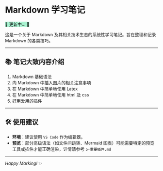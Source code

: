 # Markdown 学习笔记

<mark style="background-color: #a7f3d0;"> 🥝 更新中... 🥝 </mark>

这是一个关于 Markdown 及其相关技术生态的系统性学习笔记。旨在整理和记录 Markdown 的各类技巧。

---

## 📚 笔记大致内容介绍

1. Markdown 基础语法
2. 向 Markdown 中插入图片的相关注意事项
3. 在 Markdown 中简单地使用 Latex
4. 在 Markdown 中简单地使用 html 及 css
5. 好用爱用的插件

---

## 🛠️ 使用建议

- **环境**：建议使用 `VS Code` 作为编辑器。
- **预览**：部分高级语法（如文件间跳转、Mermaid 图表）可能需要特定的预览工具或插件才能正确渲染，详情请参考 `5-重要插件.md`

---

_Happy Marking!_ ✨

